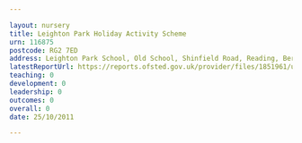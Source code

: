 ```yaml
---

layout: nursery
title: Leighton Park Holiday Activity Scheme
urn: 116875
postcode: RG2 7ED
address: Leighton Park School, Old School, Shinfield Road, Reading, Berkshire, RG2 7ED
latestReportUrl: https://reports.ofsted.gov.uk/provider/files/1851961/urn/116875.pdf
teaching: 0
development: 0
leadership: 0
outcomes: 0
overall: 0
date: 25/10/2011

---
```

